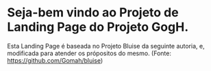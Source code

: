 

# Seja-bem vindo ao Projeto de Landing Page do Projeto GogH.

Esta Landing Page é baseada no Projeto Bluise da seguinte autoria, e, modificada para atender os própositos do mesmo. (Fonte: https://github.com/Gomah/bluise)
